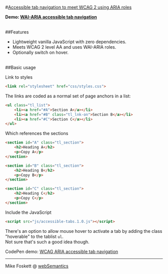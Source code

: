 
#<a href="http://websemantics.uk/articles/accessible-tab-navigation/">Accessible tab navigation to meet <abbr title="Web Content Accessibility Guidelines">WCAG</abbr> 2 using <abbr title="Accessible Rich Internet Applications">ARIA</abbr> roles</a>

<strong>Demo: <a href="https://codepen.io/2kool2/pen/Kzaddm">WAI-ARIA accessible tab navigation</a></strong>


<br>
##Features

* Lightweight vanilla JavaScript with zero dependencies.
* Meets WCAG 2 level AA and uses WAI-ARIA roles.
* Optionally switch on hover.


<br>
##Basic usage

Link to styles
```html
<link rel="stylesheet" href="css/styles.css">

```

The links are coded as a normal set of page anchors in a list:
```html
<ul class="tl_list">
    <li><a href="#A">Section A</a></li>
    <li><a href="#B" class="tl_lnk-on">Section B</a></li>
    <li><a href="#C">Section C</a></li>
</ul>
```


Which references the sections
```html
<section id="A" class="tl_section">
    <h2>Heading A</h2>
    <p>Copy A</p>
</section>

<section id="B" class="tl_section">
    <h2>Heading B</h2>
    <p>Copy B</p>
</section>

<section id="C" class="tl_section">
    <h2>Heading C</h2>
    <p>Copy C</p>
</section>
```


Include the JavaScript
```html
<script src="js/accessible-tabs.1.0.js"></script>
```


There's an option to allow mouse hover to activate a tab by adding the class "hoverable" to the  tablist <code>ul</code>.<br>Not sure that's such a good idea though.

CodePen demo: <a href="https://codepen.io/2kool2/pen/Kzaddm">WCAG ARIA accessible tab navigation</a>

<hr>
Mike Foskett @ <a href="https://websemantics.uk/">webSemantics</a>
